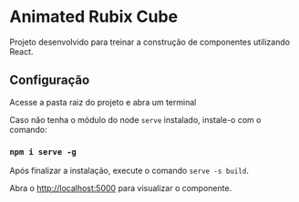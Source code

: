 # Animated Rubix Cube

Projeto desenvolvido para treinar a construção de componentes utilizando React.

## Configuração

Acesse a pasta raiz do projeto e abra um terminal

Caso não tenha o módulo do node `serve` instalado, instale-o com o comando:

### `npm i serve -g`

Após finalizar a instalação, execute o comando `serve -s build`.

Abra o [http://localhost:5000](http://localhost:5000) para visualizar o componente.
